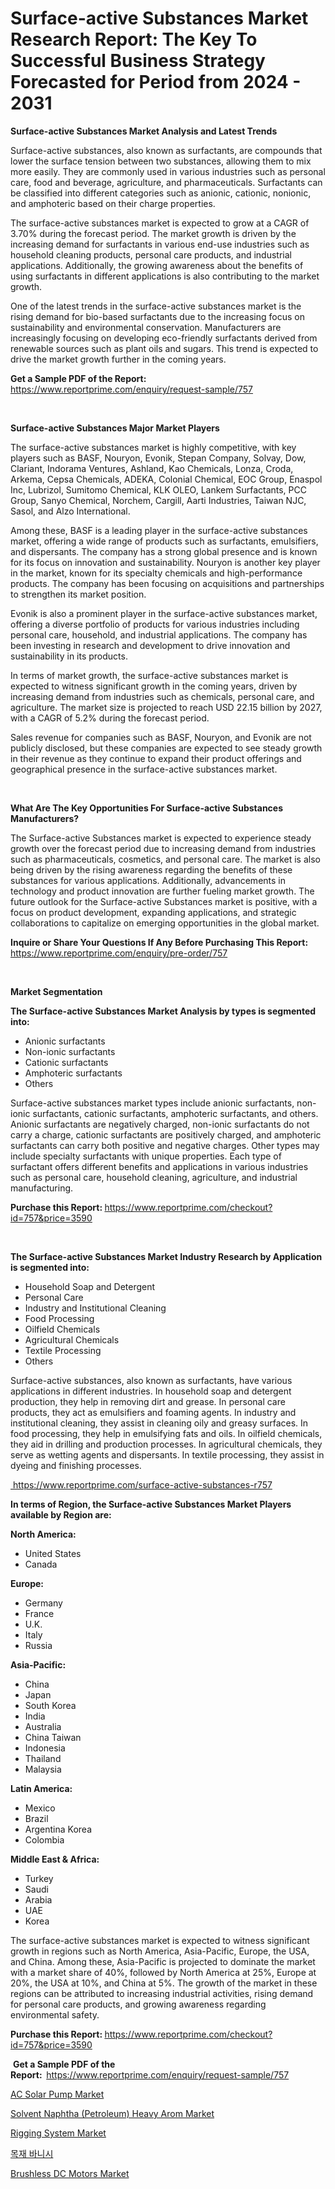 <p><h1>Surface-active Substances Market Research Report: The Key To Successful Business Strategy Forecasted for Period from 2024 - 2031</h1></p><p><strong>Surface-active Substances Market Analysis and Latest Trends</strong></p>
<p><p>Surface-active substances, also known as surfactants, are compounds that lower the surface tension between two substances, allowing them to mix more easily. They are commonly used in various industries such as personal care, food and beverage, agriculture, and pharmaceuticals. Surfactants can be classified into different categories such as anionic, cationic, nonionic, and amphoteric based on their charge properties.</p><p>The surface-active substances market is expected to grow at a CAGR of 3.70% during the forecast period. The market growth is driven by the increasing demand for surfactants in various end-use industries such as household cleaning products, personal care products, and industrial applications. Additionally, the growing awareness about the benefits of using surfactants in different applications is also contributing to the market growth.</p><p>One of the latest trends in the surface-active substances market is the rising demand for bio-based surfactants due to the increasing focus on sustainability and environmental conservation. Manufacturers are increasingly focusing on developing eco-friendly surfactants derived from renewable sources such as plant oils and sugars. This trend is expected to drive the market growth further in the coming years.</p></p>
<p><strong>Get a Sample PDF of the Report:&nbsp;</strong> <a href="https://www.reportprime.com/enquiry/request-sample/757">https://www.reportprime.com/enquiry/request-sample/757</a></p>
<p>&nbsp;</p>
<p><strong>Surface-active Substances Major Market Players</strong></p>
<p><p>The surface-active substances market is highly competitive, with key players such as BASF, Nouryon, Evonik, Stepan Company, Solvay, Dow, Clariant, Indorama Ventures, Ashland, Kao Chemicals, Lonza, Croda, Arkema, Cepsa Chemicals, ADEKA, Colonial Chemical, EOC Group, Enaspol Inc, Lubrizol, Sumitomo Chemical, KLK OLEO, Lankem Surfactants, PCC Group, Sanyo Chemical, Norchem, Cargill, Aarti Industries, Taiwan NJC, Sasol, and Alzo International.</p><p>Among these, BASF is a leading player in the surface-active substances market, offering a wide range of products such as surfactants, emulsifiers, and dispersants. The company has a strong global presence and is known for its focus on innovation and sustainability. Nouryon is another key player in the market, known for its specialty chemicals and high-performance products. The company has been focusing on acquisitions and partnerships to strengthen its market position.</p><p>Evonik is also a prominent player in the surface-active substances market, offering a diverse portfolio of products for various industries including personal care, household, and industrial applications. The company has been investing in research and development to drive innovation and sustainability in its products.</p><p>In terms of market growth, the surface-active substances market is expected to witness significant growth in the coming years, driven by increasing demand from industries such as chemicals, personal care, and agriculture. The market size is projected to reach USD 22.15 billion by 2027, with a CAGR of 5.2% during the forecast period.</p><p>Sales revenue for companies such as BASF, Nouryon, and Evonik are not publicly disclosed, but these companies are expected to see steady growth in their revenue as they continue to expand their product offerings and geographical presence in the surface-active substances market.</p></p>
<p>&nbsp;</p>
<p><strong>What Are The Key Opportunities For Surface-active Substances Manufacturers?</strong></p>
<p><p>The Surface-active Substances market is expected to experience steady growth over the forecast period due to increasing demand from industries such as pharmaceuticals, cosmetics, and personal care. The market is also being driven by the rising awareness regarding the benefits of these substances for various applications. Additionally, advancements in technology and product innovation are further fueling market growth. The future outlook for the Surface-active Substances market is positive, with a focus on product development, expanding applications, and strategic collaborations to capitalize on emerging opportunities in the global market.</p></p>
<p><strong>Inquire or Share Your Questions If Any Before Purchasing This Report:</strong> <a href="https://www.reportprime.com/enquiry/pre-order/757">https://www.reportprime.com/enquiry/pre-order/757</a></p>
<p>&nbsp;</p>
<p><strong>Market Segmentation</strong></p>
<p><strong>The Surface-active Substances Market Analysis by types is segmented into:</strong></p>
<p><ul><li>Anionic surfactants</li><li>Non-ionic surfactants</li><li>Cationic surfactants</li><li>Amphoteric surfactants</li><li>Others</li></ul></p>
<p><p>Surface-active substances market types include anionic surfactants, non-ionic surfactants, cationic surfactants, amphoteric surfactants, and others. Anionic surfactants are negatively charged, non-ionic surfactants do not carry a charge, cationic surfactants are positively charged, and amphoteric surfactants can carry both positive and negative charges. Other types may include specialty surfactants with unique properties. Each type of surfactant offers different benefits and applications in various industries such as personal care, household cleaning, agriculture, and industrial manufacturing.</p></p>
<p><strong>Purchase this Report:&nbsp;</strong><a href="https://www.reportprime.com/checkout?id=757&price=3590">https://www.reportprime.com/checkout?id=757&price=3590</a></p>
<p>&nbsp;</p>
<p><strong>The Surface-active Substances Market Industry Research by Application is segmented into:</strong></p>
<p><ul><li>Household Soap and Detergent</li><li>Personal Care</li><li>Industry and Institutional Cleaning</li><li>Food Processing</li><li>Oilfield Chemicals</li><li>Agricultural Chemicals</li><li>Textile Processing</li><li>Others</li></ul></p>
<p><p>Surface-active substances, also known as surfactants, have various applications in different industries. In household soap and detergent production, they help in removing dirt and grease. In personal care products, they act as emulsifiers and foaming agents. In industry and institutional cleaning, they assist in cleaning oily and greasy surfaces. In food processing, they help in emulsifying fats and oils. In oilfield chemicals, they aid in drilling and production processes. In agricultural chemicals, they serve as wetting agents and dispersants. In textile processing, they assist in dyeing and finishing processes.</p></p>
<p><a href="https://www.reportprime.com/surface-active-substances-r757">&nbsp;https://www.reportprime.com/surface-active-substances-r757</a></p>
<p><strong>In terms of Region, the Surface-active Substances Market Players available by Region are:</strong></p>
<p>
    <p> <strong> North America: </strong>
        <ul>
            <li>United States</li>
            <li>Canada</li>
        </ul>
        </p> 
    <p> <strong> Europe: </strong>
        <ul>
            <li>Germany</li>
            <li>France</li>
            <li>U.K.</li>
            <li>Italy</li>
            <li>Russia</li>
        </ul>
        </p> 
    <p> <strong> Asia-Pacific: </strong>
        <ul>
            <li>China</li>
            <li>Japan</li>
            <li>South Korea</li>
            <li>India</li>
            <li>Australia</li>
            <li>China Taiwan</li>
            <li>Indonesia</li>
            <li>Thailand</li>
            <li>Malaysia</li>
        </ul>
        </p> 
    <p> <strong> Latin America: </strong>
        <ul>
            <li>Mexico</li>
            <li>Brazil</li>
            <li>Argentina Korea</li>
            <li>Colombia</li>
        </ul>
        </p> 
    <p> <strong> Middle East & Africa: </strong>
        <ul>
            <li>Turkey</li>
            <li>Saudi</li>
            <li>Arabia</li>
            <li>UAE</li>
            <li>Korea</li>
        </ul>
    </p>
    </p>
<p><p>The surface-active substances market is expected to witness significant growth in regions such as North America, Asia-Pacific, Europe, the USA, and China. Among these, Asia-Pacific is projected to dominate the market with a market share of 40%, followed by North America at 25%, Europe at 20%, the USA at 10%, and China at 5%. The growth of the market in these regions can be attributed to increasing industrial activities, rising demand for personal care products, and growing awareness regarding environmental safety.</p></p>
<p><strong>Purchase this Report: </strong><a href="https://www.reportprime.com/checkout?id=757&price=3590">https://www.reportprime.com/checkout?id=757&price=3590</a></p>
<p>&nbsp;<strong>Get a Sample PDF of the Report:&nbsp;&nbsp;</strong><a href="https://www.reportprime.com/enquiry/request-sample/757">https://www.reportprime.com/enquiry/request-sample/757</a></p>
<p><strong></strong></p>
<p><p><a href="https://www.linkedin.com/pulse/ac-solar-pump-market-share-new-trends-analysis-its-type-h3qjc">AC Solar Pump Market</a></p><p><a href="https://github.com/bmorecock/Market-Research-Report-List-4/blob/main/solvent-naphtha-petroleum-heavy-arom-market.md">Solvent Naphtha (Petroleum) Heavy Arom Market</a></p><p><a href="https://www.linkedin.com/pulse/rigging-system-market-trends-analysis-opportunities-challenges-nxytc?trackingId=OrON1ePirhwjNIhQcEp4GA%3D%3D">Rigging System Market</a></p><p><a href="https://medium.com/@monserratemohr/%EA%B8%80%EB%A1%9C%EB%B2%8C-%EB%AA%A9%EC%9E%AC-%EC%BD%94%ED%8C%85-%EC%8B%9C%EC%9E%A5-%EA%B7%9C%EB%AA%A8-%EB%B0%8F-%EC%A0%90%EC%9C%A0%EC%9C%A8-%EB%B6%84%EC%84%9D-%EC%A0%9C%ED%92%88-%EC%9C%A0%ED%98%95-%EC%A0%81%EC%9A%A9-%EB%B6%84%EC%95%BC-%EC%A7%80%EC%97%AD%EB%B3%84%EB%A1%9C-%EC%98%88%EC%B8%A1-2024-2031-5fe3f1c34a67">목재 바니시</a></p><p><a href="https://medium.com/@fosterfahey1016/brushless-dc-motors-market-size-share-analysis-growth-trends-forecast-2024-2031-3c02e6b5fdd6">Brushless DC Motors Market</a></p></p>